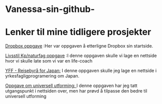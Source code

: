 # Vanessa-sin-github-
<!DOCTYPE html>
<html lang="en">
<head>
    <meta charset="UTF-8">
    <meta http-equiv="X-UA-Compatible" content="IE=edge">
    <meta name="viewport" content="width=device-width, initial-scale=1.0">
    <link rel="stylesheet" type="text/css" href="css/style.css">
</head>
<body>
    <h1>Lenker til mine tidligere prosjekter</h1>
    <div id="links">
        <p><a href="https://nessa2422.github.io/Vanessa-sin-github/dropbox_html/">Dropbox oppgave</a>
        :Her var oppgaven å etterligne Dropbox sin startside.</p>
    <p><a href="https://nessa2422.github.io/Vanessa-sin-github/livsstil/">Livsstil Kp/naturfag oppgave</a>
        :I denne oppgaven skulle vi lage en nettside hvor vi skulle late som vi var en life-coach</p>
        <p><a href="https://nessa2422.github.io/Vanessa-sin-github/Web-design_Japan/">YFF - Reisebyrå for Japan:</a> I denne oppgaven skulle jeg lage en nettside i yrkesfagligprogramering om Japan.</p>
        <p><a href="https://nessa2422.github.io/Vanessa-sin-github/uu_Japan/">Oppgave om universell utforming: </a> I denne oppgaven har jeg tatt utgangspunkt i nettsiden over, men har prøvd å tilpasse den bedre til universell utforming</p>
    </div>
</body>
</html>
